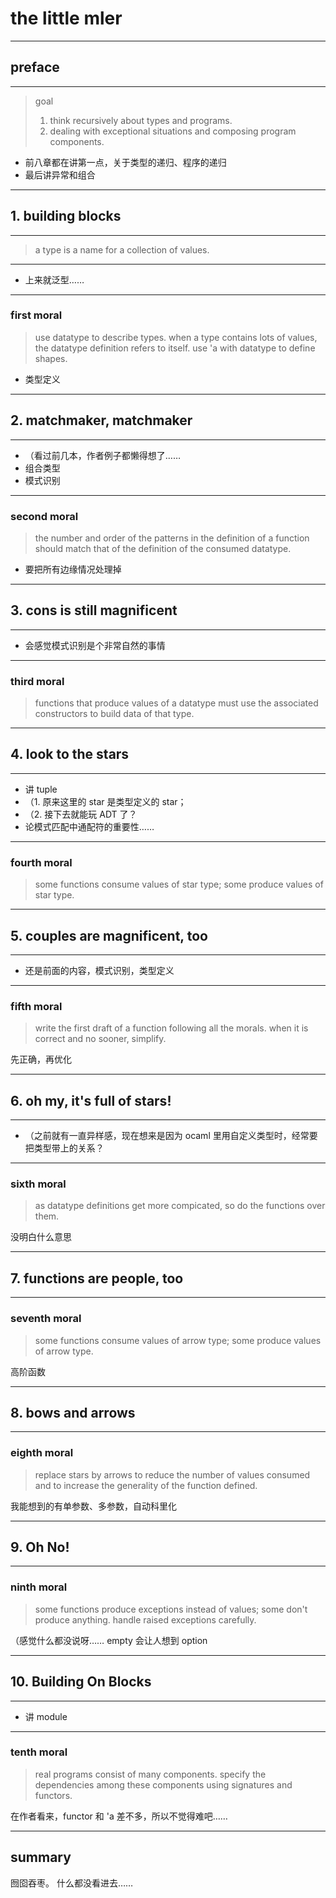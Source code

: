 # the little mler

---

## preface

---

> goal
> 1. think recursively about types and programs.
> 2. dealing with exceptional situations and composing program components.

- 前八章都在讲第一点，关于类型的递归、程序的递归
- 最后讲异常和组合

---

## 1. building blocks

---

> a type is a name for a collection of values.

---

- 上来就泛型……

---

### first moral

> use datatype to describe types.
> when a type contains lots of values, the datatype definition refers to itself.
> use 'a with datatype to define shapes.

- 类型定义

---

## 2. matchmaker, matchmaker

---

- （看过前几本，作者例子都懒得想了……
- 组合类型
- 模式识别

---

### second moral

> the number and order of the patterns in the definition of a function should
> match that of the definition of the consumed datatype.

- 要把所有边缘情况处理掉

---

## 3. cons is still magnificent

---

- 会感觉模式识别是个非常自然的事情

---

### third moral

> functions that produce values of a datatype must use the associated
> constructors to build data of that type.

---

## 4. look to the stars

---

- 讲 tuple
- （1. 原来这里的 star 是类型定义的 star；
- （2. 接下去就能玩 ADT 了？
- 论模式匹配中通配符的重要性……

---

### fourth moral

> some functions consume values of star type; some produce values of star type.

---

## 5. couples are magnificent, too

---

- 还是前面的内容，模式识别，类型定义

---

### fifth moral

> write the first draft of a function following all the morals.
> when it is correct and no sooner, simplify.

先正确，再优化

---

## 6. oh my, it's full of stars!

---

- （之前就有一直异样感，现在想来是因为 ocaml 里用自定义类型时，经常要把类型带上的关系？

---

### sixth moral

> as datatype definitions get more compicated, so do the functions over them.

没明白什么意思

---

## 7. functions are people, too

---

### seventh moral

> some functions consume values of arrow type; some produce values of arrow type.

高阶函数

---

## 8. bows and arrows

---

### eighth moral

> replace stars by arrows to reduce the number of values consumed and to
> increase the generality of the function defined.

我能想到的有单参数、多参数，自动科里化

---

## 9. Oh No!

---

### ninth moral

> some functions produce exceptions instead of values; some don't produce
> anything.
> handle raised exceptions carefully.

（感觉什么都没说呀……
empty 会让人想到 option

---

## 10. Building On Blocks

---

- 讲 module

---

### tenth moral

> real programs consist of many components.
> specify the dependencies among these components using signatures and functors.

在作者看来，functor 和 'a 差不多，所以不觉得难吧……

---

## summary

囫囵吞枣。
什么都没看进去……
